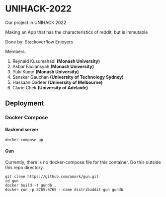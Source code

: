 # UNIHACK-2022
Our project in UNIHACK 2022

Making an App that has the characteristics of reddit, but is immutable

Done by: Stackoverflow Enjoyers

Members:
1. Reynald Kusumahadi   **(Monash University)**
2. Akbar Fadiansyah     **(Monash University)**
3. Yuki Kume            **(Monash University)**
4. Sanskar Gauchan      **(University of Technology Sydney)**
5. Hassaan Qadeer       **(University of Melbourne)**
6. Clarie Chek          **(University of Adelaide)**

## Deployment

### Docker Compose

#### Backend server

```
docker-compose up
```

#### Gun

Currently, there is no docker-compose file for this container. Do this outside this repo directory.

```
git clone https://github.com/amark/gun.git
cd gun
docker build -t gundb .
docker run -p 8765:8765 --name distribuddit-gun gundb
```